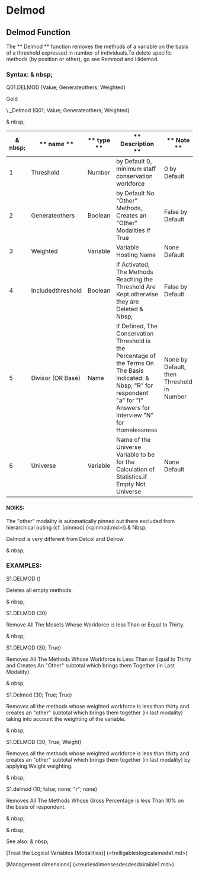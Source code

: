 # Delmod

## Delmod Function

The ** Delmod ** function removes the methods of a variable on the basis of a threshold expressed in number of individuals.To delete specific methods (by position or other), go see Remmod and Hidemod.

### Syntax: & nbsp;

Q01.DELMOD (Value; Generateothers; Weighted)

Gold

\ _Delmod (Q01; Value; Generateothers; Weighted)

& nbsp;

| & nbsp; | ** name ** | ** type ** | ** Description ** | ** Note ** |
| --- | --- | --- | --- | --- |
| &#49; | Threshold | Number | by Default 0, minimum staff conservation workforce | &#48; by Default |
| &#50; | Generateothers | Boolean | by Default No "Other" Methods, Creates an "Other" Modalities If True | False by Default |
| &#51; | Weighted | Variable | Variable Hosting Name | None Default |
| &#52; | Includedthreshold | Boolean | If Activated, The Methods Reaching the Threshold Are Kept.otherwise they are Deleted & Nbsp; | False by Default |
| &#53; | Divisor (OR Base) | Name | If Defined, The Conservation Threshold is the Percentage of the Terms On The Basis Indicated: & Nbsp; "R" for respondent "a" for "I" Answers for Interview "N" for Homelessness | None by Default, then Threshold in Number |
| &#54; | Universe | Variable | Name of the Universe Variable to be for the Calculation of Statistics.if Empty Not Universe | None Default |

#### NOIKS:

The "other" modality is automatically pinned out there excluded from hierarchical outing (cf. [pinmod] (<pinmod.md>)).& Nbsp;

Delmod is very different from Delcol and Delrow.

& nbsp;

### EXAMPLES:

S1.DELMOD ()

Deletes all empty methods.

& nbsp;

S1.DELMOD (30)

Remove All The Mosets Whose Workforce is less Than or Equal to Thirty.

& nbsp;

S1.DELMOD (30; True)

Removes All The Methods Whose Workforce is Less Than or Equal to Thirty and Creates An "Other" subtotal which brings them Together (in Last Modality).

& nbsp;

S1.Delmod (30; True; True)

Removes all the methods whose weighted workforce is less than thirty and creates an "other" subtotal which brings them together (in last modality) taking into account the weighting of the variable.

& nbsp;

S1.DELMOD (30; True; Weight)

Removes all the methods whose weighted workforce is less than thirty and creates an "other" subtotal which brings them together (in last modality) by applying Weight weighting.

& nbsp;

S1.delmod (10; false; none; "r"; none)

Removes All The Methods Whose Gross Percentage is less Than 10% on the basis of respondent.

& nbsp;

& nbsp;

See also: & nbsp;

[Treat the Logical Variables (Modalities)] (<trelligableslogicalsmoda1.md>)

[Management dimensions] (<reurlesdimensesdesdesdairaible1.md>)